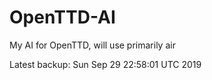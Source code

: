 # OpenTTD-AI
My AI for OpenTTD, will use primarily air

Latest backup: Sun Sep 29 22:58:01 UTC 2019
